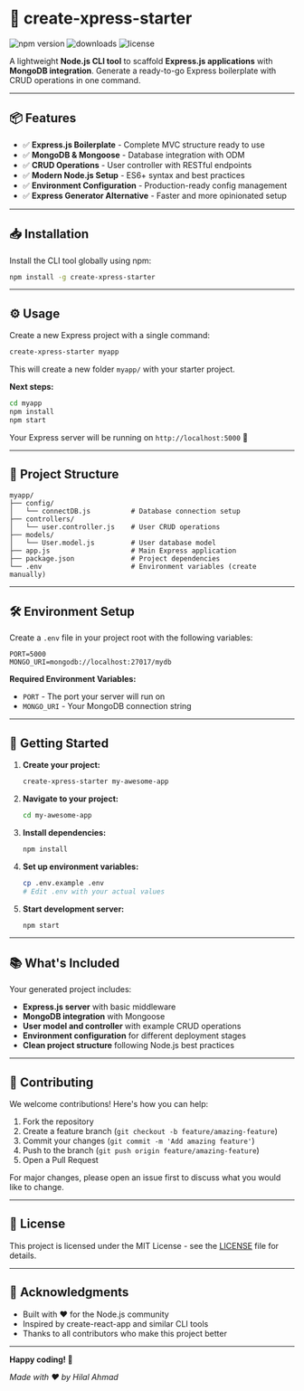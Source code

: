 # 🚀 create-xpress-starter

![npm version](https://badge.fury.io/js/create-xpress-starter.svg)
![downloads](https://img.shields.io/npm/dm/create-xpress-starter.svg)
![license](https://img.shields.io/npm/l/create-xpress-starter.svg)

A lightweight **Node.js CLI tool** to scaffold **Express.js applications** with **MongoDB integration**. Generate a ready-to-go Express boilerplate with CRUD operations in one command.

---

## 📦 Features

- ✅ **Express.js Boilerplate** - Complete MVC structure ready to use
- ✅ **MongoDB & Mongoose** - Database integration with ODM
- ✅ **CRUD Operations** - User controller with RESTful endpoints
- ✅ **Modern Node.js Setup** - ES6+ syntax and best practices
- ✅ **Environment Configuration** - Production-ready config management
- ✅ **Express Generator Alternative** - Faster and more opinionated setup

---

## 📥 Installation

Install the CLI tool globally using npm:

```bash
npm install -g create-xpress-starter
```

---

## ⚙️ Usage

Create a new Express project with a single command:

```bash
create-xpress-starter myapp
```

This will create a new folder `myapp/` with your starter project.

**Next steps:**

```bash
cd myapp
npm install
npm start
```

Your Express server will be running on `http://localhost:5000` 🎉

---

## 📁 Project Structure

```
myapp/
├── config/
│   └── connectDB.js          # Database connection setup
├── controllers/
│   └── user.controller.js    # User CRUD operations
├── models/
│   └── User.model.js         # User database model
├── app.js                    # Main Express application
├── package.json              # Project dependencies
└── .env                      # Environment variables (create manually)
```

---

## 🛠️ Environment Setup

Create a `.env` file in your project root with the following variables:

```env
PORT=5000
MONGO_URI=mongodb://localhost:27017/mydb
```

**Required Environment Variables:**
- `PORT` - The port your server will run on
- `MONGO_URI` - Your MongoDB connection string

---

## 🚦 Getting Started

1. **Create your project:**
   ```bash
   create-xpress-starter my-awesome-app
   ```

2. **Navigate to your project:**
   ```bash
   cd my-awesome-app
   ```

3. **Install dependencies:**
   ```bash
   npm install
   ```

4. **Set up environment variables:**
   ```bash
   cp .env.example .env
   # Edit .env with your actual values
   ```

5. **Start development server:**
   ```bash
   npm start
   ```

---

## 📚 What's Included

Your generated project includes:

- **Express.js server** with basic middleware
- **MongoDB integration** with Mongoose
- **User model and controller** with example CRUD operations
- **Environment configuration** for different deployment stages
- **Clean project structure** following Node.js best practices

---

## 🤝 Contributing

We welcome contributions! Here's how you can help:

1. Fork the repository
2. Create a feature branch (`git checkout -b feature/amazing-feature`)
3. Commit your changes (`git commit -m 'Add amazing feature'`)
4. Push to the branch (`git push origin feature/amazing-feature`)
5. Open a Pull Request

For major changes, please open an issue first to discuss what you would like to change.

---

## 📝 License

This project is licensed under the MIT License - see the [LICENSE](LICENSE) file for details.

---

## 🙏 Acknowledgments

- Built with ❤️ for the Node.js community
- Inspired by create-react-app and similar CLI tools
- Thanks to all contributors who make this project better

---

**Happy coding! 🎯**

*Made with ❤️ by Hilal Ahmad*